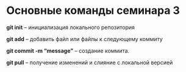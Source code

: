 # Основные команды семинара 3

**git init** – инициализация локального репозитория

**git add** – добавить файл или файлы к следующему коммиту


**git commit -m “message”** – создание коммита.

**git pull** – получение изменений и слияние с локальной версией